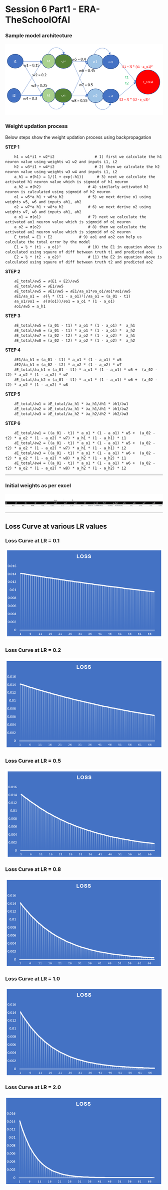 # Session 6 Part1 - ERA-TheSchoolOfAI

### **Sample model architecture**

![lrone](./images/sample_model.png)


<p>

### **Weight updation process**

Below steps show the weight updation process using backpropagation

**STEP 1**

        h1 = w1*i1 + w2*i2		            # 1) first we calculate the h1 neuron value using weights w1 w2 and inputs i1, i2
        h2 = w3*i1 + w4*i2		            # 2) then we calculate the h2 neuron value using weights w3 w4 and inputs i1, i2
        a_h1 = σ(h1) = 1/(1 + exp(-h1))	     # 3) next we calculate the activated h1 neuron value which is sigmoid of h1 neuron
        a_h2 = σ(h2)		             # 4) similarly activated h2 neuron is calculated using sigmoid of h2 neuron
        o1 = w5*a_h1 + w6*a_h2		     # 5) we next derive o1 using weights w5, w6 and inputs ah1, ah2
        o2 = w7*a_h1 + w8*a_h2		     # 6) we next derive o2 using weights w7, w8 and inputs ah1, ah2
        a_o1 = σ(o1)		             # 7) next we calculate the activated ao1 neuron value which is sigmoid of o1 neuron
        a_o2 = σ(o2)		             # 8) then we calculate the activated ao2 neuron value which is sigmoid of o2 neuron
        E_total = E1 + E2		     # 9) ao1 and ao2 can help us calculate the total error by the model
        E1 = ½ * (t1 - a_o1)²		     # 10) the E1 in equation above is calculated using sqaure of diff between truth t1 and predicted ao1
        E2 = ½ * (t2 - a_o2)²		     # 11) the E2 in equation above is calculated using sqaure of diff between truth t2 and predicted ao2

**STEP 2**

        ∂E_total/∂w5 = ∂(E1 + E2)/∂w5					
        ∂E_total/∂w5 = ∂E1/∂w5					
        ∂E_total/∂w5 = ∂E1/∂w5 = ∂E1/∂a_o1*∂a_o1/∂o1*∂o1/∂w5					
        ∂E1/∂a_o1 =  ∂(½ * (t1 - a_o1)²)/∂a_o1 = (a_01 - t1)					
        ∂a_o1/∂o1 =  ∂(σ(o1))/∂o1 = a_o1 * (1 - a_o1)					
        ∂o1/∂w5 = a_h1					

**STEP 3**

        ∂E_total/∂w5 = (a_01 - t1) * a_o1 * (1 - a_o1) *  a_h1					
        ∂E_total/∂w6 = (a_01 - t1) * a_o1 * (1 - a_o1) *  a_h2					
        ∂E_total/∂w7 = (a_02 - t2) * a_o2 * (1 - a_o2) *  a_h1					
        ∂E_total/∂w8 = (a_02 - t2) * a_o2 * (1 - a_o2) *  a_h2					


**STEP 4**

        ∂E1/∂a_h1 = (a_01 - t1) * a_o1 * (1 - a_o1) * w5								
        ∂E2/∂a_h1 = (a_02 - t2) * a_o2 * (1 - a_o2) * w7								
        ∂E_total/∂a_h1 = (a_01 - t1) * a_o1 * (1 - a_o1) * w5 +  (a_02 - t2) * a_o2 * (1 - a_o2) * w7								
        ∂E_total/∂a_h2 = (a_01 - t1) * a_o1 * (1 - a_o1) * w6 +  (a_02 - t2) * a_o2 * (1 - a_o2) * w8								


**STEP 5**

        ∂E_total/∂w1 = ∂E_total/∂a_h1 * ∂a_h1/∂h1 * ∂h1/∂w1					
        ∂E_total/∂w2 = ∂E_total/∂a_h1 * ∂a_h1/∂h1 * ∂h1/∂w2					
        ∂E_total/∂w3 = ∂E_total/∂a_h2 * ∂a_h2/∂h2 * ∂h2/∂w3					


**STEP 6**

        ∂E_total/∂w1 = ((a_01 - t1) * a_o1 * (1 - a_o1) * w5 +  (a_02 - t2) * a_o2 * (1 - a_o2) * w7) * a_h1 * (1 - a_h1) * i1												
        ∂E_total/∂w2 = ((a_01 - t1) * a_o1 * (1 - a_o1) * w5 +  (a_02 - t2) * a_o2 * (1 - a_o2) * w7) * a_h1 * (1 - a_h1) * i2												
        ∂E_total/∂w3 = ((a_01 - t1) * a_o1 * (1 - a_o1) * w6 +  (a_02 - t2) * a_o2 * (1 - a_o2) * w8) * a_h2 * (1 - a_h2) * i1												
        ∂E_total/∂w4 = ((a_01 - t1) * a_o1 * (1 - a_o1) * w6 +  (a_02 - t2) * a_o2 * (1 - a_o2) * w8) * a_h2 * (1 - a_h2) * i2												

</p>


<hr>

### **Initial weights as per excel**

![lrone1](./images/initial_weights.jpg)



<hr>

## **Loss Curve at various LR values**


### **Loss Curve at LR = 0.1**
![lrone11](./images/lr_point1.png)


### **Loss Curve at LR = 0.2**
![lrone](./images/lr_point2.png)


### **Loss Curve at LR = 0.5**
![lrone](./images/lr_point5.png)


### **Loss Curve at LR = 0.8**
![lrone](./images/lr_point8.png)


### **Loss Curve at LR = 1.0**
![lrone](./images/lr_one.png)


### **Loss Curve at LR = 2.0**
![lrone](./images/lr_two.png)

